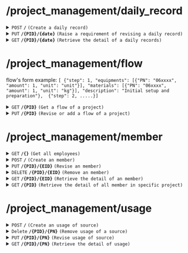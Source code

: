 # /project_management/daily_record

<details>
<summary><code>POST</code> <code><b>/</b></code> <code>(Create a daily record)</code></summary>

<br />

##### Headers
| key | values | description |
| --- | ------ | ----------- |
| --- | ------ | ----------- |
##### Body
| key                | required | data type | description                                         |
| ------------------ | -------- | --------- | --------------------------------------------------- |
| PID                | true     | string    | the id of the project                               |
| PN                 | true     | string    | the part number of the product                      |
| date               | true     | date      | the date of the daily record                        |
| runtime            | false    | float     | equipment runtime of that day, unit: hr             |
| amount             | true     | float     | the amount of material used that day                |
| unit               | true     | string    | the unit of material                                |
##### Responses
| http code    | content-type         | description                        |
| ------------ | -------------------- | ---------------------------------- |
| `201`        | `application/json`   | `{'message': 'Record added successfully!','data': {'dailyID':(int),'PID': (str), 'PN': (str), 'date': (str), 'runtime': (float), 'amount': (float), 'unit': (str)}}`|
| `400`        | `text/plain`         | `{'Error': error massage}`         |
| `500`        | `text/plain`         | `{'Error': 'server error'}`        |
</details>

<details>
<summary><code>PUT</code> <code><b>/{PID}/{date}</b></code> <code>(Raise a requirement of revising a daily record)</code></summary>

<br />

##### Headers
| key | values | description |
| --- | ------ | ----------- |
| --- | ------ | ----------- |
##### Path Parameters
| key  | required | data type | description                    |
| ---- | -------- | --------- | ------------------------------ |
| PID  | true     | string    | the id of the project          |
| date | true     | date      | the date of the daily record   |
##### Body
| key                | required | data type | description                              |
| ------------------ | -------- | --------- | ---------------------------------------- |
| PID                | true     | string    | the id of the project                    |
| PN                 | true     | string    | the part number of the product           |
| date               | true     | date      | the date of the daily record             |
| runtime            | false    | float     | equipment runtime of that day, unit: hr  |
| amount             | false    | float     | the amount of material used that day     |
| unit               | false    | string    | the unit of material                     |
##### Responses
| http code    | content-type       | description                                   |
| ------------ | ------------------ | --------------------------------------------- |
| `200`        | `application/json` | `{'message': 'Record updated successfully!', 'data': {'PID': (str), 'PN': (str), 'date': (str), 'runtime': (float), 'amount': (float), 'unit': (str)}}` |
| `400`        | `text/plain`       | `{'Error': 'client error'}`                   |
| `404`        | `text/plain`       | `{'Error': 'Record not found'}`               |
| `500`        | `text/plain`       | `{'Error': 'server error'}`                   |

</details>

<details>
<summary><code>GET</code> <code><b>/{PID}/{date}</b></code> <code>(Retrieve the detail of a daily records)</code></summary>

<br />

##### Headers
| key | values | description |
| --- | ------ | ----------- |
| --- | ------ | ----------- |
##### Path Parameters
| key  | required | data type | description                         |
| ---- | -------- | --------- | ----------------------------------- |
| PID  | true     | string    | the id of the project               |
| date | true     | date      | the date of the daily record        |
##### Responses
| http code    | content-type       | description                                 |
| ------------ | ------------------ | ------------------------------------------- |
| `200`        | `application/json` | the list of daily records (form: `{'PID': (str), 'PN': (str), 'date': (str), 'runtime': (float), 'amount': (float), 'unit': (str)}`) |
| `400`        | `text/plain`       | `{'Error': 'client error'}`                 |
| `404`        | `text/plain`       | `{'Error': 'Record not found'}`             |
| `500`        | `text/plain`       | `{'Error': 'server error'}`                 |

</details>

# /project_management/flow
flow's form example: `[
    {"step": 1, "equipments": [{"PN": "06xxxx", "amount": 1, "unit": "unit"}], "materials": [{"PN": "06xxxx", "amount": 1, "unit": "kg"}], "description": "Initial setup and preparation"}, 
    {"step": 2, .....}]`
<details>
<summary><code>GET</code> <code><b>/{PID}</b></code> <code>(Get a flow of a project)</code></summary>

<br />

##### Headers
| key | values | description |
| --- | ------ | ----------- |
| --- | ------ | ----------- |
##### Path Parameters
| key | required | data type | description                           |
| --- | -------- | --------- | ------------------------------------- |
| PID | true     | string    | the pid which is wanted to be posed   |
##### Responses
| http code    | content-type         | description                                |
| ------------ | -------------------- | ------------------------------------------ |
| `200`        | `text/plain`         | `{'PID': (str), 'flow': (json)}`           |
| `401`        | `text/plain`         | `{'Error': 'PID is invalid'}`              |
| `500`        | `text/plain`         | `{'Error': 'server error'}`                |
</details>

<details>
<summary><code>PUT</code> <code><b>/{PID}</b></code> <code>(Revise or add a flow of a project)</code></summary>

<br />

##### Headers
| key | values | description |
| --- | ------ | ----------- |
| --- | ------ | ----------- |
##### Path Parameters
| key | required | data type | description                           |
| --- | -------- | --------- | ------------------------------------- |
| PID | true     | string    | the pid which is wanted to be revised |
##### Body
| key  | required | data type | description                              |
| ---- | -------- | --------- | ---------------------------------------- |
| PID  | true     | string    | the pid which is wanted to be revised    |
| flow | true     | json      | the flow of the project                  |
##### Responses
| http code    | content-type | description                              |
| ------------ | -------------| ---------------------------------------- |
| `200`        | `text/plain` | `{'message': "Flow added successfully!", 'data': {'PID': (str), 'flow': (json)}}` |
| `400`        | `text/plain` | `{'Error': error massage}`               |
| `401`        | `text/plain` | `{'Error': 'PID is invalid'}`            |
| `500`        | `text/plain` | `{'Error': 'server error'}`              |

</details>

# /project_management/member

<details>
<summary><code>GET</code> <code><b>/{}</b></code> <code>(Get all employees)</code></summary>

<br />

##### Headers
| key | values | description |
| --- | ------ | ----------- |
| --- | ------ | ----------- |
##### Responses
| http code    | content-type         | description                        |
| ------------ | -------------------- | ---------------------------------- |
| `200`        | `application/json`   | the list of all employees (form: `{'EID': (str), 'name': (str), 'gender': (int), 'email': (str), 'phone': (str), 'nation': (str), 'status': (int)}`) |
| `500`        | `text/plain`         | `{'Error': 'server error'}`        |
</details>

<details>
<summary><code>POST</code> <code><b>/</b></code> <code>(Create an member)</code></summary>

<br />

##### Headers
| key | values | description |
| --- | ------ | ----------- |
| --- | ------ | ----------- |
##### Body
| key         | required | data type | description                                         |
| ----------- | -------- | --------- | --------------------------------------------------- |
| PID         | true     | string    | id of the project                                   |
| EID         | true     | string    | the EID of the member                               |
| position    | true     | string    |                                                     |
| role_on_sys | true     | string    | what content can this employee access in the system (admin, member, read_only) |
##### Responses
| http code    | content-type         | description                        |
| ------------ | -------------------- | ---------------------------------- |
| `201`        | `application/json`   | `{'message': 'Member added successfully!','data': {'EID': (str), 'PID': (str), position: (str),'role_on_sys':(str)}}`    |
| `400`        | `text/plain`         | `{'Error': error massage}`         |
| `500`        | `text/plain`         | `{'Error': 'server error'}`        |
</details>

<details>
<summary><code>PUT</code> <code><b>/{PID}/{EID}</b></code> <code>(Revise an member)</code></summary>

<br />

##### Headers
| key | values | description |
| --- | ------ | ----------- |
| --- | ------ | ----------- |
##### Path Parameters
| key      | required | data type | description           |
| -------- | -------- | --------- | --------------------- |
| PID      | true     | string    | id of the project     |
| EID      | true     | string    | the EID of the member |
##### Body
| key         | required | data type | description                                         |
| ----------- | -------- | --------- | --------------------------------------------------- |
| PID         | true     | string    | id of the project                                   |
| EID         | true     | string    | the EID of the member                               |
| position    | true     | string    |                                                     |
| role_on_sys | true     | string    | what content can this employee access in the system (admin, member, read_only) |
##### Responses
| http code    | content-type | description                                  |
| ------------ | -------------| -------------------------------------------- |
| `200`        | `text/plain` | `{'message': 'Member updated successfully!', 'data': {'EID': (str), 'PID': (str), 'position': (str),'role_on_sys':(str)}}`|
| `400`        | `text/plain` | `{'Error': 'client error'}`                  |
| `404`,       | `text/plain` | `{'Error': 'Member not found'}`              |
| `500`        | `text/plain` | `{'Error': 'server error'}`                  |

</details>

<details>
<summary><code>DELETE</code> <code><b>/{PID}/{EID}</b></code> <code>(Remove an member)</code></summary>

<br />

##### Headers
| key | values | description |
| --- | ------ | ----------- |
| --- | ------ | ----------- |
##### Path Parameters
| key      | required | data type | description                              |
| -------- | -------- | --------- | ---------------------------------------- |
| PID      | true     | string    | id of the project                        |
| EID      | true     | string    | the EID of the member                    |
##### Responses
| http code    | content-type | description                                 |
| ------------ | -------------| -------------------------------------       |
| `204`        | `text/plain` | `'message': 'Member deleted successfully!'` |
| `404`        | `text/plain` | `{'Error': 'Member not found'}`             |
| `500`        | `text/plain` | `{'Error': 'server error'}`                 |

</details>

<details>
<summary><code>GET</code> <code><b>/{PID}/{EID}</b></code> <code>(Retrieve the detail of an member)</code></summary>

<br />only for admin

##### Headers
| key | values | description |
| --- | ------ | ----------- |
| --- | ------ | ----------- |
##### Path Parameters
| key      | required | data type | description                              |
| -------- | -------- | --------- | ---------------------------------------- |
| PID      | true     | string    | id of the project                        |
| EID      | true     | string    | the EID of the member                    |
##### Responses
| http code    | content-type       | description                                        |
| ------------ | ------------------ | -------------------------------------------------- |
| `200`        | `application/json` | `{'EID': (str), 'PID': (str), 'position': (str),'role_on_sys':(str)}`  |
| `404`,       | `text/plain`       | `{'Error': 'Member not found'}`                    |
| `500`        | `text/plain`       | `{'Error': 'server error'}`                        |

</details>

<details>
<summary><code>GET</code> <code><b>/{PID}</b></code> <code>(Retrieve the detail of all member in specific project)</code></summary>

<br />only for admin

##### Headers
| key | values | description |
| --- | ------ | ----------- |
| --- | ------ | ----------- |
##### Path Parameters
| key      | required | data type | description                              |
| -------- | -------- | --------- | ---------------------------------------- |
| PID      | true     | string    | id of the project                        |
##### Responses
| http code    | content-type       | description                                       |
| ------------ | ------------------ | ------------------------------------------------- |
| `200`        | `application/json` | the list of employee (form: `{'EID': (str), 'name': (str), 'PID': (str), 'gender': (int), 'email': (str), 'phone': (str), 'nation': (str)}`)              |
| `404`,       | `text/plain`       | `{'Error': "There's no member in this project"}`  |
| `500`        | `text/plain`       | `{'Error': 'server error'}`                       |

</details>

# /project_management/usage

<details>
<summary><code>POST</code> <code><b>/</b></code> <code>(Create an usage of source)</code></summary>

<br />

##### Headers
| key | values | description |
| --- | ------ | ----------- |
| --- | ------ | ----------- |
##### Body
| key                | required | data type | description                              |
| ------------------ | -------- | --------- | ---------------------------------------- |
| PID                | true     | string    | id of the project                        |
| PN                 | true     | string    | the part number of the product           |
| amount             | true     | int       | amount of the source                     |
| unit               | true     | string    | the unit of the source                   |
##### Responses
| http code    | content-type         | description                        |
| ------------ | -------------------- | ---------------------------------- |
| `200`        | `application/json`   | `{'message': 'Usage added successfully!','data': {'PID': (str), 'PN': (str), 'amount': (int), 'unit': (str)}}` |
| `400`        | `text/plain`         | `{'Error': error massage}`         |
| `500`        | `text/plain`         | `{'Error': 'server error'}`        |
</details>

<details>
<summary><code>Delete</code> <code><b>/{PID}/{PN}</b></code> <code>(Remove usage of a source)</code></summary>

<br />

##### Headers
| key | values | description |
| --- | ------ | ----------- |
| --- | ------ | ----------- |
##### Path Parameters
| key  | required | data type | description                    |
| ---- | -------- | --------- | ------------------------------ |
| PID  | true     | string    | id of the project              |
| PN   | true     | string    | the part number of the product |
##### Responses
| http code    | content-type | description                                     |
| ------------ | -------------| ----------------------------------------------- |
| `204`        | `text/plain` | `{'message': 'Usage deleted successfully!'}`    |
| `404`        | `text/plain` | `{'Error': 'Usage not found'}`                  |
| `500`        | `text/plain` | `{'Error': 'server error'}`                     |

</details>

<details>
<summary><code>PUT</code> <code><b>/{PID}/{PN}</b></code> <code>(Revise usage of source)</code></summary>

<br />

##### Headers
| key | values | description |
| --- | ------ | ----------- |
| --- | ------ | ----------- |
##### Path Parameters
| key    | required | data type | description                    |
| ------ | -------- | --------- | ------------------------------ |
| PID    | true     | string    | id of the project              |
| PN     | true     | string    | the part number of the product |
##### Body
| key                | required | data type | description                              |
| ------------------ | -------- | --------- | ---------------------------------------- |
| PID                | true     | string    | id of the project                        |
| PN                 | true     | string    | the part number of the product           |
| amount             | true     | int       | amount of the source                     |
| unit               | true     | string    | the unit of the source                   |
##### Responses
| http code    | content-type | description                                   |
| ------------ | -------------| -------------------------------------         |
| `200`        | `text/plain` | `{'message': 'Usage updated successfully!', 'data': {'PID': (str), 'PN': (str), 'amount': (int), 'unit': (str)}}`|
| `400`        | `text/plain` | `{'Error': 'client error'}`                   |
| `404`        | `text/plain` | `{'Error': 'Usage not found'}`               |
| `500`        | `text/plain` | `{'Error': 'server error'}`                   |

</details>

<details>
<summary><code>GET</code> <code><b>/{PID}/{PN}</b></code> <code>(Retrieve the detail of usage)</code></summary>

<br />

##### Headers
| key | values | description |
| --- | ------ | ----------- |
| --- | ------ | ----------- |
##### Path Parameters
| key    | required | data type | description                    |
| ------ | -------- | --------- | ------------------------------ |
| PID    | true     | string    | id of the project              |
| PN     | true     | string    | the part number of the product |
##### Responses
| http code    | content-type       | description                                 |
| ------------ | ------------------ | ------------------------------------------- |
| `200`        | `application/json` | `{'PID': (str), 'PN': (str), 'name': (str), 'amount': (int), 'unit': (str)}`       |
| `404`        | `text/plain`       | `{'Error': 'Usage not found'}`             |
| `500`        | `text/plain`       | `{'Error': 'server error'}`                 |

</details>